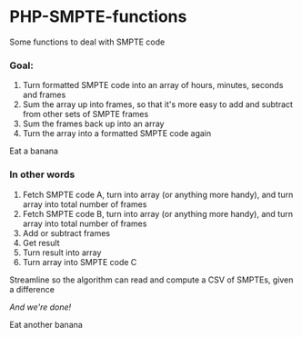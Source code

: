 PHP-SMPTE-functions
===================

Some functions to deal with SMPTE code

### Goal:

1. Turn formatted SMPTE code into an array of hours, minutes, seconds and frames
2. Sum the array up into frames, so that it's more easy to add and subtract from other sets of SMPTE frames
3. Sum the frames back up into an array
4. Turn the array into a formatted SMPTE code again

Eat a banana

### In other words
1. Fetch SMPTE code A, turn into array (or anything more handy), and turn array into total number of frames
2. Fetch SMPTE code B, turn into array (or anything more handy), and turn array into total number of frames
3. Add or subtract frames
4. Get result
5. Turn result into array
6. Turn array into SMPTE code C

Streamline so the algorithm can read and compute a CSV of SMPTEs, given a difference

_And we're done!_

Eat another banana
